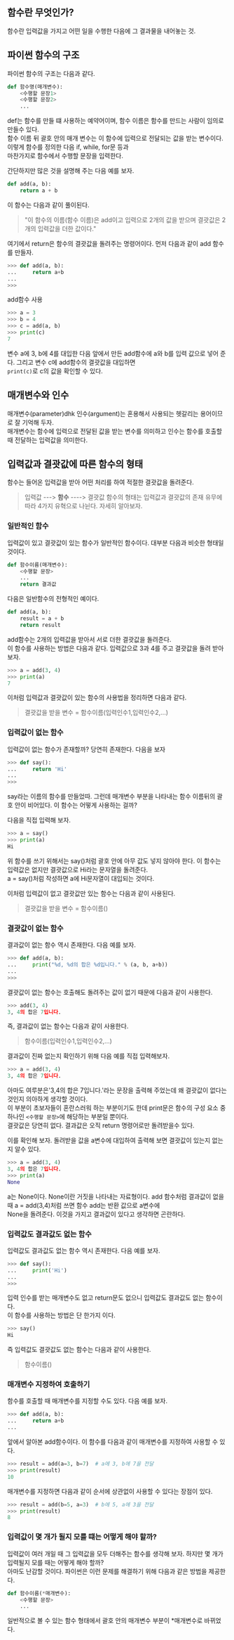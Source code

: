 ## 함수란 무엇인가?

함수란 입력값을 가지고 어떤 일을 수행한 다음에 그 결과물을 내어놓는 것.  

## 파이썬 함수의 구조

파이썬 함수의 구조는 다음과 같다.  

```python
def 함수명(매개변수):
    <수행할 문장1>
    <수행할 문장2>
    ...
```

def는 함수를 만들 떄 사용하는 예약어이며, 함수 이름은 함수를 만드는 사람이 임의로 만들수 있다.  
함수 이름 뒤 괄호 안의 매개 변수는 이 함수에 입력으로 전달되는 값을 받는 변수이다. 이렇게 함수를 정의한 다음 if, while, for문 등과  
마찬가지로 함수에서 수행할 문장을 입력한다.  

간단하지만 많은 것을 설명해 주는 다음 예를 보자.  

```python
def add(a, b): 
    return a + b
```

이 함수는 다음과 같이 풀이된다.  
> "이 함수의 이름(함수 이름)은 add이고 입력으로 2개의 값을 받으며 결괏값은 2개의 입력값을 더한 값이다."

여기에서 return은 함수의 결괏값을 돌려주는 명령어이다. 먼저 다음과 같이 add 함수를 만들자.  

```python
>>> def add(a, b):
...     return a+b
...
>>>
```
add함수 사용

```python
>>> a = 3
>>> b = 4
>>> c = add(a, b)
>>> print(c)
7
```

변수 a에 3, b에 4를 대입한 다음 앞에서 만든 add함수에 a와 b를 입력 값으로 넣어 준다. 그리고 변수 c에 add함수의 결괏값을 대입하면  
```print(c)```로 c의 값을 확인할 수 있다.  

## 매개변수와 인수

매개변수(parameter)dhk 인수(argument)는 혼용해서 사용되는 헷갈리는 용어이므로 잘 기억해 두자.  
매개변수는 함수에 입력으로 전달된 값을 받는 변수를 의미하고 인수는 함수를 호출할 때 전달하는 입력값을 의미한다.  

## 입력값과 결괏값에 따른 함수의 형태

함수는 들어온 입력값을 받아 어떤 처리를 하여 적절한 결괏값을 돌려준다.  
> 입력값 ---> **함수** ----> 결괏값
함수의 형태는 입력값과 결괏값의 존재 유무에 따라 4가지 유혁으로 나뉜다. 자세히 알아보자.

### 일반적인 함수

입력값이 있고 결괏값이 있는 함수가 일반적인 함수이다. 대부분 다음과 비슷한 형태일 것이다.  

```python
def 함수이름(매개변수):
    <수행할 문장>
    ...
    return 결과값
```

다음은 일반함수의 전형적인 예이다.  

```python
def add(a, b): 
    result = a + b 
    return result
```

add함수는 2개의 입력값을 받아서 서로 더한 결괏값을 돌려준다.  
이 함수를 사용하는 방법은 다음과 같다. 입력값으로 3과 4를 주고 결괏값을 돌려 받아 보자.  

```python
>>> a = add(3, 4)
>>> print(a)
7
```

이처럼 입력값과 결괏값이 있는 함수의 사용법을 정리하면 다음과 같다.  
> 결괏값을 받을 변수 = 함수이름(입력인수1,입력인수2,...)

### 입력값이 없는 함수

입력값이 없는 함수가 존재할까? 당연히 존재한다. 다음을 보자  

```python
>>> def say(): 
...     return 'Hi' 
... 
>>>
```

say라는 이름의 함수를 만들었따. 그런데 매개변수 부분을 나타내는 함수 이름뒤의 괄호 안이 비어있다. 이 함수는 어떻게 사용하는 걸까?  

다음을 직접 입력해 보자.  
```python
>>> a = say()
>>> print(a)
Hi
```

위 함수를 쓰기 위해서는 say()처럼 괄호 안에 아무 값도 넣지 않아야 한다. 이 함수는 입력값은 없지만 결괏값으로 Hi라는 문자열을 돌려준다.  
a = say()처럼 작성하면 a에 Hi문자열이 대입되는 것이다.  

이처럼 입력값이 없고 결괏값만 있는 함수는 다음과 같이 사용된다.  
> 결괏값을 받을 변수 = 함수이름()

### 결괏값이 없는 함수

결과값이 없는 함수 역시 존재한다. 다음 예를 보자.  

```python
>>> def add(a, b): 
...     print("%d, %d의 합은 %d입니다." % (a, b, a+b))
... 
>>>
```

결괏값이 없는 함수는 호출해도 돌려주는 값이 없기 때문에 다음과 같이 사용한다.  

```python
>>> add(3, 4)
3, 4의 합은 7입니다.
```

즉, 결과값이 없는 함수는 다음과 같이 사용한다.  
> 함수이름(입력인수1,입력인수2,...)

결과값이 진짜 없는지 확인하기 위해 다음 예를 직접 입력해보자.  

```python
>>> a = add(3, 4)
3, 4의 합은 7입니다.
```

아마도 여루분은'3,4의 합은 7입니다.'라는 문장을 출력해 주었는데 왜 결괏값이 없다는 것인지 의아하게 생각할 것이다.  
이 부분이 초보자들이 혼란스러워 하는 부분이기도 한데 print문은 함수의 구성 요소 중 하나인 ```<수행할 문장>```에 해당하는 부분일 뿐이다.  
결괏값은 당연히 없다. 결과값은 오직 return 명령어로만 돌려받을수 있다.  

이를 확인해 보자. 돌려받을 값을 a변수에 대입하여 출력해 보면 결괏값이 있는지 없는지 알수 있다.  

```python
>>> a = add(3, 4)
3, 4의 합은 7입니다.
>>> print(a)
None
```

a는 None이다. None이란 거짓을 나타내는 자료형이다. add 함수처럼 결과값이 없을 때 a = add(3,4)처럼 쓰면 함수 add는 반환 값으로 a변수에  
None을 돌려준다. 이것을 가지고 결과값이 있다고 생각하면 곤란하다.  

### 입력값도 결과값도 없는 함수

입력값도 결과값도 없는 함수 역시 존재한다. 다음 예를 보자.  

```python
>>> def say(): 
...     print('Hi')
... 
>>>
```

입력 인수를 받는 매개변수도 없고 return문도 없으니 입력값도 결과값도 없는 함수이다.  
이 함수를 사용하는 방법은 단 한가지 이다.  

```python
>>> say()
Hi
```

즉 입력값도 결괏값도 없는 함수는 다음과 같이 사용한다.
> 함수이름()

### 매개변수 지정하여 호출하기

함수를 호출할 때 매개변수를 지정할 수도 있다. 다음 예를 보자.  

```python
>>> def add(a, b):
...     return a+b
... 
```

앞에서 알아본 add함수이다. 이 함수를 다음과 같이 매개변수를 지정하여 사용할 수 있다.  
```python
>>> result = add(a=3, b=7)  # a에 3, b에 7을 전달
>>> print(result)
10
```
매개변수를 지정하면 다음과 같이 순서에 상관없이 사용할 수 있다는 장점이 있다.  
```python
>>> result = add(b=5, a=3)  # b에 5, a에 3을 전달
>>> print(result)
8
```

### 입력값이 몇 개가 될지 모를 떄는 어떻게 해야 할까?

입력값이 여러 개일 때 그 입력값을 모두 더해주는 함수를 생각해 보자. 하지만 몇 개가 입력될지 모를 때는 어떻게 해야 할까?  
아마도 난감할 것이다. 파이썬은 이런 문제를 해결하기 위해 다음과 같은 방법을 제공한다.  

```python
def 함수이름(*매개변수): 
    <수행할 문장>
    ...
```

일반적으로 볼 수 있는 함수 형태에서 괄호 안의 매개변수 부분이 *매개변수로 바뀌었다.
